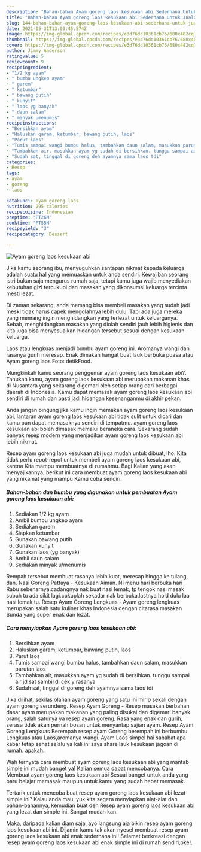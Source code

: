 ```yaml
---
description: "Bahan-bahan Ayam goreng laos kesukaan abi Sederhana Untuk Jualan"
title: "Bahan-bahan Ayam goreng laos kesukaan abi Sederhana Untuk Jualan"
slug: 144-bahan-bahan-ayam-goreng-laos-kesukaan-abi-sederhana-untuk-jualan
date: 2021-05-31T13:03:45.574Z
image: https://img-global.cpcdn.com/recipes/e3d76dd10361cb76/680x482cq70/ayam-goreng-laos-kesukaan-abi-foto-resep-utama.jpg
thumbnail: https://img-global.cpcdn.com/recipes/e3d76dd10361cb76/680x482cq70/ayam-goreng-laos-kesukaan-abi-foto-resep-utama.jpg
cover: https://img-global.cpcdn.com/recipes/e3d76dd10361cb76/680x482cq70/ayam-goreng-laos-kesukaan-abi-foto-resep-utama.jpg
author: Jimmy Anderson
ratingvalue: 5
reviewcount: 9
recipeingredient:
- "1/2 kg ayam"
- " bumbu ungkep ayam"
- " garem"
- " ketumbar"
- " bawang putih"
- " kunyit"
- " laos yg banyak"
- " daun salam"
- " minyak umenumis"
recipeinstructions:
- "Bersihkan ayam"
- "Haluskan garam, ketumbar, bawang putih, laos"
- "Parut laos"
- "Tumis sampai wangi bumbu halus, tambahkan daun salam, masukkan parutan laos"
- "Tambahkan air, masukkan ayam yg sudah di bersihkan. tunggu sampai air jd sat sambil di cek y rasanya"
- "Sudah sat, tinggal di goreng deh ayamnya sama laos tdi"
categories:
- Resep
tags:
- ayam
- goreng
- laos

katakunci: ayam goreng laos 
nutrition: 295 calories
recipecuisine: Indonesian
preptime: "PT26M"
cooktime: "PT55M"
recipeyield: "3"
recipecategory: Dessert

---
```



![Ayam goreng laos kesukaan abi](https://img-global.cpcdn.com/recipes/e3d76dd10361cb76/680x482cq70/ayam-goreng-laos-kesukaan-abi-foto-resep-utama.jpg)

Jika kamu seorang ibu, menyuguhkan santapan nikmat kepada keluarga adalah suatu hal yang memuaskan untuk anda sendiri. Kewajiban seorang istri bukan saja mengurus rumah saja, tetapi kamu juga wajib menyediakan kebutuhan gizi tercukupi dan masakan yang dikonsumsi keluarga tercinta mesti lezat.

Di zaman  sekarang, anda memang bisa membeli masakan yang sudah jadi meski tidak harus capek mengolahnya lebih dulu. Tapi ada juga mereka yang memang ingin menghidangkan yang terlezat untuk keluarganya. Sebab, menghidangkan masakan yang diolah sendiri jauh lebih higienis dan kita juga bisa menyesuaikan hidangan tersebut sesuai dengan kesukaan keluarga. 

Laos atau lengkuas menjadi bumbu ayam goreng ini. Aromanya wangi dan rasanya gurih meresap. Enak dimakan hangat buat lauk berbuka puasa atau Ayam goreng laos Foto: detikFood.

Mungkinkah kamu seorang penggemar ayam goreng laos kesukaan abi?. Tahukah kamu, ayam goreng laos kesukaan abi merupakan makanan khas di Nusantara yang sekarang digemari oleh setiap orang dari berbagai daerah di Indonesia. Kamu dapat memasak ayam goreng laos kesukaan abi sendiri di rumah dan pasti jadi hidangan kesenanganmu di akhir pekan.

Anda jangan bingung jika kamu ingin memakan ayam goreng laos kesukaan abi, lantaran ayam goreng laos kesukaan abi tidak sulit untuk dicari dan kamu pun dapat memasaknya sendiri di tempatmu. ayam goreng laos kesukaan abi boleh dimasak memalui beraneka cara. Sekarang sudah banyak resep modern yang menjadikan ayam goreng laos kesukaan abi lebih nikmat.

Resep ayam goreng laos kesukaan abi juga mudah untuk dibuat, lho. Kita tidak perlu repot-repot untuk membeli ayam goreng laos kesukaan abi, karena Kita mampu membuatnya di rumahmu. Bagi Kalian yang akan menyajikannya, berikut ini cara membuat ayam goreng laos kesukaan abi yang nikamat yang mampu Kamu coba sendiri.

<!--inarticleads1-->

##### Bahan-bahan dan bumbu yang digunakan untuk pembuatan Ayam goreng laos kesukaan abi:

1. Sediakan 1/2 kg ayam
1. Ambil  bumbu ungkep ayam
1. Sediakan  garem
1. Siapkan  ketumbar
1. Gunakan  bawang putih
1. Gunakan  kunyit
1. Gunakan  laos (yg banyak)
1. Ambil  daun salam
1. Sediakan  minyak u/menumis


Rempah tersebut membuat rasanya lebih kuat, meresap hingga ke tulang, dan. Nasi Goreng Pattaya - Kesukaan Aiman. Ni menu hari berbuka hari Rabu sebenarnya.cadangnya nak buat nasi lemak, tp tengok nasi masak subuh tu ada sikit lagi.cukuplah sekadar nak berbuka.lastnya hold dulu laa nasi lemak tu. Resep Ayam Goreng Lengkuas - Ayam goreng lengkuas merupakan salah satu kuliner khas Indonesia dengan citarasa masakan Sunda yang super enak dan lezat. 

<!--inarticleads2-->

##### Cara menyiapkan Ayam goreng laos kesukaan abi:

1. Bersihkan ayam
1. Haluskan garam, ketumbar, bawang putih, laos
1. Parut laos
1. Tumis sampai wangi bumbu halus, tambahkan daun salam, masukkan parutan laos
1. Tambahkan air, masukkan ayam yg sudah di bersihkan. tunggu sampai air jd sat sambil di cek y rasanya
1. Sudah sat, tinggal di goreng deh ayamnya sama laos tdi


Jika dilihat, sekilas olahan ayam goreng yang satu ini mirip sekali dengan ayam goreng serundeng. Resep Ayam Goreng - Resep masakan berbahan dasar ayam merupakan makanan yang paling disukai dan digemari banyak orang, salah satunya ya resep ayam goreng. Rasa yang enak dan gurih, serasa tidak akan pernah bosan untuk menyantap sajian ayam. Resep Ayam Goreng Lengkuas Berempah resep ayam Goreng berempah ini berbumbu Lengkuas atau Laos,aromanya wangi. Ayam Laos simpel hai sahabat apa kabar tetap sehat selalu ya kali ini saya share lauk kesukaan jagoan di rumah. apakah. 

Wah ternyata cara membuat ayam goreng laos kesukaan abi yang mantab simple ini mudah banget ya! Kalian semua dapat mencobanya. Cara Membuat ayam goreng laos kesukaan abi Sesuai banget untuk anda yang baru belajar memasak maupun untuk kamu yang sudah hebat memasak.

Tertarik untuk mencoba buat resep ayam goreng laos kesukaan abi lezat simple ini? Kalau anda mau, yuk kita segera menyiapkan alat-alat dan bahan-bahannya, kemudian buat deh Resep ayam goreng laos kesukaan abi yang lezat dan simple ini. Sangat mudah kan. 

Maka, daripada kalian diam saja, ayo langsung aja bikin resep ayam goreng laos kesukaan abi ini. Dijamin kamu tak akan nyesel membuat resep ayam goreng laos kesukaan abi enak sederhana ini! Selamat berkreasi dengan resep ayam goreng laos kesukaan abi enak simple ini di rumah sendiri,oke!.


